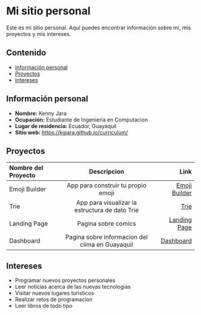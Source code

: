 # Mi sitio personal
Este es mi sitio personal. Aquí puedes encontrar información sobre mí, mis
proyectos y mis intereses.
## Contenido
* [Información personal](#información-personal)
* [Proyectos](#proyectos)
* [Intereses](#intereses)
## Información personal
* **Nombre:** Kenny Jara
* **Ocupación:** Estudiante de Ingenieria en Computacion 
* **Lugar de residencia:** Ecuador, Guayaquil
* **Sitio web:** https://kgjara.github.io/curriculum/
## Proyectos
| Nombre del Proyecto      | Descripcion | Link     |
| :---        |    :----:   |          ---: |
| Emoji Builder      | App para construir tu propio emoji        | [Emoji Builder](https://github.com/kgjara/EmojiBuilder)   |
| Trie   | App para visualizar la estructura de dato Trie        | [Trie](https://github.com/kgjara/Trie)      |
| Landing Page   | Pagina sobre comics        | [Landing Page](https://github.com/kgjara/landing)      |
| Dashboard   | Pagina sobre informacion del clima en Guayaquil | [Dashboard](https://github.com/kgjara/dashboard) |

## Intereses
* Programar nuevos proyectos personales
* Leer noticias acerca de las nuevas tecnologias
* Visitar nuevos lugares turisticos
* Realizar retos de programacion
* Leer libros de todo tipo
